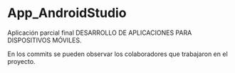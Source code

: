 # App_AndroidStudio

Aplicación parcial final DESARROLLO DE APLICACIONES PARA DISPOSITIVOS MÓVILES.


En los commits se pueden observar los colaboradores que trabajaron en el proyecto.


